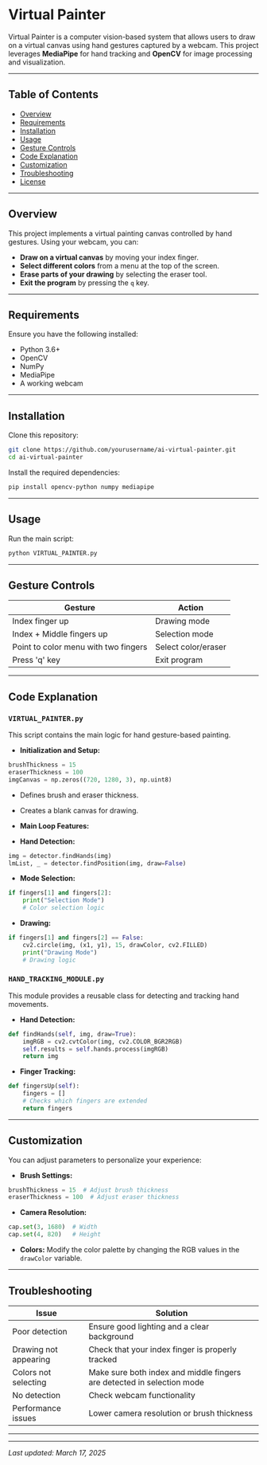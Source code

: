 # Virtual Painter



Virtual Painter is a computer vision-based system that allows users to draw on a virtual canvas using hand gestures captured by a webcam. This project leverages **MediaPipe** for hand tracking and **OpenCV** for image processing and visualization.

---

## Table of Contents

- [Overview](#overview)
- [Requirements](#requirements)
- [Installation](#installation)
- [Usage](#usage)
- [Gesture Controls](#gesture-controls)
- [Code Explanation](#code-explanation)
- [Customization](#customization)
- [Troubleshooting](#troubleshooting)
- [License](#license)

---

## Overview

This project implements a virtual painting canvas controlled by hand gestures. Using your webcam, you can:

- **Draw on a virtual canvas** by moving your index finger.
- **Select different colors** from a menu at the top of the screen.
- **Erase parts of your drawing** by selecting the eraser tool.
- **Exit the program** by pressing the `q` key.

---

## Requirements

Ensure you have the following installed:

- Python 3.6+
- OpenCV
- NumPy
- MediaPipe
- A working webcam

---

## Installation

Clone this repository:

```bash
git clone https://github.com/yourusername/ai-virtual-painter.git
cd ai-virtual-painter
```

Install the required dependencies:

```bash
pip install opencv-python numpy mediapipe
```

---

## Usage

Run the main script:

```bash
python VIRTUAL_PAINTER.py
```

---

## Gesture Controls

| Gesture | Action |
|-----------------|------------------------|
| Index finger up | Drawing mode |
| Index + Middle fingers up | Selection mode |
| Point to color menu with two fingers | Select color/eraser |
| Press 'q' key | Exit program |

---

## Code Explanation

### `VIRTUAL_PAINTER.py`

This script contains the main logic for hand gesture-based painting.

- **Initialization and Setup:**
```python
brushThickness = 15
eraserThickness = 100
imgCanvas = np.zeros((720, 1280, 3), np.uint8)
```
- Defines brush and eraser thickness.
- Creates a blank canvas for drawing.

- **Main Loop Features:**

- **Hand Detection:**
```python
img = detector.findHands(img)
lmList, _ = detector.findPosition(img, draw=False)
```
- **Mode Selection:**
```python
if fingers[1] and fingers[2]:
    print("Selection Mode")
    # Color selection logic
```
- **Drawing:**
```python
if fingers[1] and fingers[2] == False:
    cv2.circle(img, (x1, y1), 15, drawColor, cv2.FILLED)
    print("Drawing Mode")
    # Drawing logic
```

### `HAND_TRACKING_MODULE.py`

This module provides a reusable class for detecting and tracking hand movements.

- **Hand Detection:**
```python
def findHands(self, img, draw=True):
    imgRGB = cv2.cvtColor(img, cv2.COLOR_BGR2RGB)
    self.results = self.hands.process(imgRGB)
    return img
```
- **Finger Tracking:**
```python
def fingersUp(self):
    fingers = []
    # Checks which fingers are extended
    return fingers
```

---

## Customization

You can adjust parameters to personalize your experience:

- **Brush Settings:**
```python
brushThickness = 15  # Adjust brush thickness
eraserThickness = 100  # Adjust eraser thickness
```
- **Camera Resolution:**
```python
cap.set(3, 1680)  # Width
cap.set(4, 820)   # Height
```
- **Colors:**
Modify the color palette by changing the RGB values in the `drawColor` variable.

---

## Troubleshooting

| Issue | Solution |
|------------------------|-----------------------------------------------|
| Poor detection | Ensure good lighting and a clear background |
| Drawing not appearing | Check that your index finger is properly tracked |
| Colors not selecting | Make sure both index and middle fingers are detected in selection mode |
| No detection | Check webcam functionality |
| Performance issues | Lower camera resolution or brush thickness |

---

---

_Last updated: March 17, 2025_
